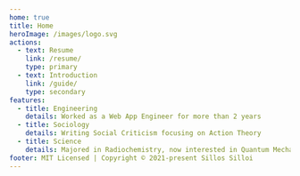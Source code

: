 ```yaml
---
home: true
title: Home
heroImage: /images/logo.svg
actions:
  - text: Resume
    link: /resume/
    type: primary
  - text: Introduction
    link: /guide/
    type: secondary
features:
  - title: Engineering
    details: Worked as a Web App Engineer for more than 2 years
  - title: Sociology
    details: Writing Social Criticism focusing on Action Theory
  - title: Science
    details: Majored in Radiochemistry, now interested in Quantum Mechanics
footer: MIT Licensed | Copyright © 2021-present Sillos Silloi
---
```

